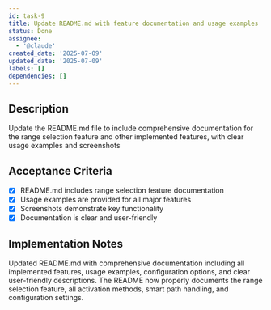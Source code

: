```yaml
---
id: task-9
title: Update README.md with feature documentation and usage examples
status: Done
assignee:
  - '@claude'
created_date: '2025-07-09'
updated_date: '2025-07-09'
labels: []
dependencies: []
---
```


## Description

Update the README.md file to include comprehensive documentation for the range selection feature and other implemented features, with clear usage examples and screenshots

## Acceptance Criteria

- [x] README.md includes range selection feature documentation
- [x] Usage examples are provided for all major features
- [x] Screenshots demonstrate key functionality
- [x] Documentation is clear and user-friendly

## Implementation Notes

Updated README.md with comprehensive documentation including all implemented features, usage examples, configuration options, and clear user-friendly descriptions. The README now properly documents the range selection feature, all activation methods, smart path handling, and configuration settings.
